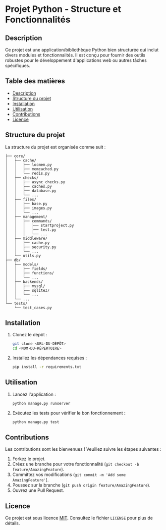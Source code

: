 # Projet Python - Structure et Fonctionnalités

## Description

Ce projet est une application/bibliothèque Python bien structurée qui inclut divers modules et fonctionnalités. Il est conçu pour fournir des outils robustes pour le développement d'applications web ou autres tâches spécifiques.

## Table des matières

- [Description](#description)
- [Structure du projet](#structure-du-projet)
- [Installation](#installation)
- [Utilisation](#utilisation)
- [Contributions](#contributions)
- [Licence](#licence)

## Structure du projet

La structure du projet est organisée comme suit :

```
├── core/
│   ├── cache/
│   │   ├── locmem.py
│   │   ├── memcached.py
│   │   └── redis.py
│   ├── checks/
│   │   ├── async_checks.py
│   │   ├── caches.py
│   │   ├── database.py
│   │   └── ...
│   ├── files/
│   │   ├── base.py
│   │   ├── images.py
│   │   └── ...
│   ├── management/
│   │   ├── commands/
│   │   │   ├── startproject.py
│   │   │   ├── test.py
│   │   │   └── ...
│   ├── middleware/
│   │   ├── cache.py
│   │   ├── security.py
│   │   └── ...
│   └── utils.py
├── db/
│   ├── models/
│   │   ├── fields/
│   │   ├── functions/
│   │   └── ...
│   ├── backends/
│   │   ├── mysql/
│   │   ├── sqlite3/
│   │   └── ...
│   └── ...
└── tests/
    └── test_cases.py
```

## Installation

1. Clonez le dépôt :

   ```bash
   git clone <URL-DU-DÉPÔT>
   cd <NOM-DU-RÉPERTOIRE>
   ```

2. Installez les dépendances requises :

   ```bash
   pip install -r requirements.txt
   ```

## Utilisation

1. Lancez l'application :

   ```bash
   python manage.py runserver
   ```

2. Exécutez les tests pour vérifier le bon fonctionnement :

   ```bash
   python manage.py test
   ```

## Contributions

Les contributions sont les bienvenues ! Veuillez suivre les étapes suivantes :

1. Forkez le projet.
2. Créez une branche pour votre fonctionnalité (`git checkout -b feature/AmazingFeature`).
3. Committez vos modifications (`git commit -m 'Add some AmazingFeature'`).
4. Poussez sur la branche (`git push origin feature/AmazingFeature`).
5. Ouvrez une Pull Request.

## Licence

Ce projet est sous licence [MIT](LICENSE). Consultez le fichier `LICENSE` pour plus de détails.

